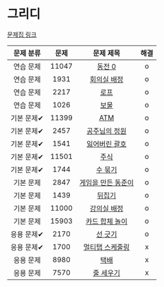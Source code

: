 # 그리디

[문제집 링크](https://www.acmicpc.net/workbook/view/7320)

| 문제 분류 | 문제 | 문제 제목 | 해결 |
| :--: | :--: | :--: | :--: |
| 연습 문제 | 11047 | [동전 0](https://www.acmicpc.net/problem/11047) | o |
| 연습 문제 | 1931 | [회의실 배정](https://www.acmicpc.net/problem/1931) | o |
| 연습 문제 | 2217 | [로프](https://www.acmicpc.net/problem/2217) | o |
| 연습 문제 | 1026 | [보물](https://www.acmicpc.net/problem/1026) | o |
| 기본 문제✔ | 11399 | [ATM](https://www.acmicpc.net/problem/11399) | o |
| 기본 문제✔ | 2457 | [공주님의 정원](https://www.acmicpc.net/problem/2457) | o |
| 기본 문제✔ | 1541 | [잃어버린 괄호](https://www.acmicpc.net/problem/1541) | o |
| 기본 문제✔ | 11501 | [주식](https://www.acmicpc.net/problem/11501) | o |
| 기본 문제✔ | 1744 | [수 묶기](https://www.acmicpc.net/problem/1744) | o |
| 기본 문제 | 2847 | [게임을 만든 동준이](https://www.acmicpc.net/problem/2847) | o |
| 기본 문제 | 1439 | [뒤집기](https://www.acmicpc.net/problem/1439) | o |
| 기본 문제 | 11000 | [강의실 배정](https://www.acmicpc.net/problem/11000) | o |
| 기본 문제 | 15903 | [카드 합체 놀이](https://www.acmicpc.net/problem/15903) | o |
| 응용 문제✔ | 2170 | [선 긋기](https://www.acmicpc.net/problem/2170) | o |
| 응용 문제✔ | 1700 | [멀티탭 스케줄링](https://www.acmicpc.net/problem/1700) | x |
| 응용 문제 | 8980 | [택배](https://www.acmicpc.net/problem/8980) | x |
| 응용 문제 | 7570 | [줄 세우기](https://www.acmicpc.net/problem/7570) | x |
